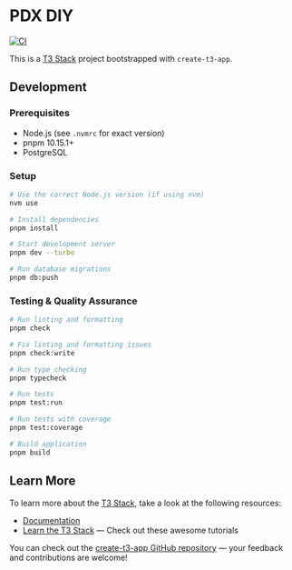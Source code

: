 # PDX DIY

[![CI](https://github.com/xiwcx/pdx-diy/actions/workflows/ci.yml/badge.svg)](https://github.com/xiwcx/pdx-diy/actions/workflows/ci.yml)

This is a [T3 Stack](https://create.t3.gg/) project bootstrapped with `create-t3-app`.

## Development

### Prerequisites
- Node.js (see `.nvmrc` for exact version)
- pnpm 10.15.1+
- PostgreSQL

### Setup
```bash
# Use the correct Node.js version (if using nvm)
nvm use

# Install dependencies
pnpm install

# Start development server
pnpm dev --turbo

# Run database migrations
pnpm db:push
```

### Testing & Quality Assurance
```bash
# Run linting and formatting
pnpm check

# Fix linting and formatting issues
pnpm check:write

# Run type checking
pnpm typecheck

# Run tests
pnpm test:run

# Run tests with coverage
pnpm test:coverage

# Build application
pnpm build
```

## Learn More

To learn more about the [T3 Stack](https://create.t3.gg/), take a look at the following resources:

- [Documentation](https://create.t3.gg/)
- [Learn the T3 Stack](https://create.t3.gg/en/faq#what-learning-resources-are-currently-available) — Check out these awesome tutorials

You can check out the [create-t3-app GitHub repository](https://github.com/t3-oss/create-t3-app) — your feedback and contributions are welcome!
